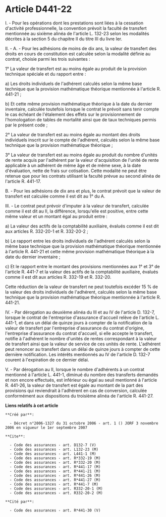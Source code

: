 # Article D441-22

I. - Pour les opérations dont les prestations sont liées à la cessation d'activité professionnelle, la convention prévoit la
faculté de transfert mentionnée au sixième alinéa de l'article L. 132-23 selon les modalités décrites à la section 5 du
chapitre II du titre III du livre Ier.

II. - A. - Pour les adhésions de moins de dix ans, la valeur de transfert des droits en cours de constitution est calculée
selon la modalité définie au contrat, choisie parmi les trois suivantes :

1° La valeur de transfert est au moins égale au produit de la provision technique spéciale et du rapport entre :

a) Les droits individuels de l'adhérent calculés selon la même base technique que la provision mathématique théorique
mentionnée à l'article R. 441-21 ;

b) Et cette même provision mathématique théorique à la date du dernier inventaire, calculée toutefois lorsque le contrat le
prévoit sans tenir compte le cas échéant de l'étalement des effets sur le provisionnement de l'homologation de tables de
mortalité ainsi que de taux techniques permis par le présent code ;

2° La valeur de transfert est au moins égale au montant des droits individuels inscrit sur le compte de l'adhérent, calculés
selon la même base technique que la provision mathématique théorique ;

3° La valeur de transfert est au moins égale au produit du nombre d'unités de rente acquis par l'adhérent par la valeur
d'acquisition de l'unité de rente applicable à un adhérent de même âge et de même sexe, à la date d'évaluation, nette de
frais sur cotisation. Cette modalité ne peut être retenue que pour les contrats utilisant la faculté prévue au second alinéa
de l'article R. 441-17.

B. - Pour les adhésions de dix ans et plus, le contrat prévoit que la valeur de transfert est calculée comme il est dit au 1°
du A.

III. - Le contrat peut prévoir d'imputer à la valeur de transfert, calculée comme il est dit au II, la différence,
lorsqu'elle est positive, entre cette même valeur et un montant égal au produit entre :

a) La valeur des actifs de la comptabilité auxiliaire, évalués comme il est dit aux articles R. 332-20-1 et R. 332-20-2 ;

b) Le rapport entre les droits individuels de l'adhérent calculés selon la même base technique que la provision mathématique
théorique mentionnée à l'article R. 441-21 et cette même provision mathématique théorique à la date du dernier inventaire ;

c) Et le rapport entre le montant des provisions mentionnées aux 1° et 3° de l'article R. 441-7 et la valeur des actifs de la
comptabilité auxiliaire, évalués comme il est dit aux articles R. 332-19 et R. 332-20.

Cette réduction de la valeur de transfert ne peut toutefois excéder 15 % de la valeur des droits individuels de l'adhérent,
calculés selon la même base technique que la provision mathématique théorique mentionnée à l'article R. 441-21.

IV. - Par dérogation au deuxième alinéa du III et au IV de l'article D. 132-7, lorsque le contrat de l'entreprise d'assurance
d'accueil relève de l'article L. 441-1, et dans un délai de quinze jours à compter de la notification de la valeur de
transfert par l'entreprise d'assurance du contrat d'origine, l'entreprise d'assurance du contrat d'accueil, si elle accepte
le transfert, notifie à l'adhérent le nombre d'unités de rentes correspondant à la valeur de transfert ainsi que la valeur de
service de ces unités de rente. L'adhérent peut renoncer au transfert dans un délai de quinze jours à compter de cette
dernière notification. Les intérêts mentionnés au IV de l'article D. 132-7 courent à l'expiration de ce dernier délai.

V. - Par dérogation au II, lorsque le nombre d'adhérents à un contrat mentionné à l'article L. 441-1, diminué du nombre des
transferts demandés et non encore effectués, est inférieur ou égal au seuil mentionné à l'article R. 441-26, la valeur de
transfert est égale au montant de la part des provisions qui reviendrait à l'adhérent en cas de conversion, calculée
conformément aux dispositions du troisième alinéa de l'article R. 441-27.

**Liens relatifs à cet article**

	**Créé par**:

	  - Décret n°2006-1327 du 31 octobre 2006 - art. 1 () JORF 3 novembre 2006 en vigueur le 1er septembre 2007

	**Cite**:

	  - Code des assurances - art. D132-7 (V)
	  - Code des assurances - art. L132-23 (M)
	  - Code des assurances - art. L441-1 (M)
	  - Code des assurances - art. R*332-19 (M)
	  - Code des assurances - art. R*332-20 (M)
	  - Code des assurances - art. R*441-17 (M)
	  - Code des assurances - art. R*441-21 (M)
	  - Code des assurances - art. R*441-26 (M)
	  - Code des assurances - art. R*441-27 (M)
	  - Code des assurances - art. R*441-7 (M)
	  - Code des assurances - art. R332-20-1 (M)
	  - Code des assurances - art. R332-20-2 (M)

	**Cité par**:

	  - Code des assurances - art. R*441-30 (V)
